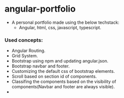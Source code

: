 # angular-portfolio

- A personal portfolio made using the below techstack:
  - Angular, html, css, javascript, typescript.

### Used concepts:
- Angular Routing.
- Grid System.
- Bootstrap using npm and updating angular.json.
- Bootstrap navbar and footer.
- Customizing the default css of bootstrap elements.
- Scroll based on section id of components.
- Classifing the components based on the visibility of components(Navbar and footer are always visible).
- 